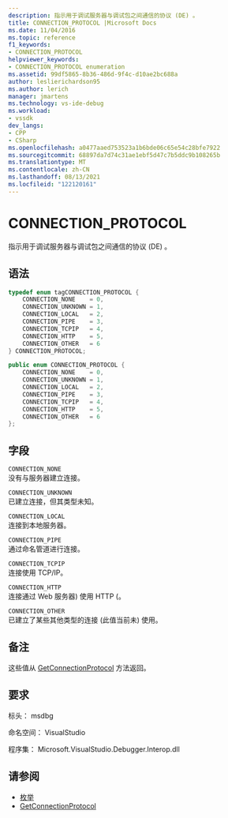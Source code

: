 ```yaml
---
description: 指示用于调试服务器与调试包之间通信的协议 (DE) 。
title: CONNECTION_PROTOCOL |Microsoft Docs
ms.date: 11/04/2016
ms.topic: reference
f1_keywords:
- CONNECTION_PROTOCOL
helpviewer_keywords:
- CONNECTION_PROTOCOL enumeration
ms.assetid: 99df5865-8b36-486d-9f4c-d10ae2bc688a
author: leslierichardson95
ms.author: lerich
manager: jmartens
ms.technology: vs-ide-debug
ms.workload:
- vssdk
dev_langs:
- CPP
- CSharp
ms.openlocfilehash: a0477aaed753523a1b6bde06c65e54c28bfe7922
ms.sourcegitcommit: 68897da7d74c31ae1ebf5d47c7b5ddc9b108265b
ms.translationtype: MT
ms.contentlocale: zh-CN
ms.lasthandoff: 08/13/2021
ms.locfileid: "122120161"
---
```

# <a name="connection_protocol"></a>CONNECTION_PROTOCOL
指示用于调试服务器与调试包之间通信的协议 (DE) 。

## <a name="syntax"></a>语法

```cpp
typedef enum tagCONNECTION_PROTOCOL {
    CONNECTION_NONE    = 0,
    CONNECTION_UNKNOWN = 1,
    CONNECTION_LOCAL   = 2,
    CONNECTION_PIPE    = 3,
    CONNECTION_TCPIP   = 4,
    CONNECTION_HTTP    = 5,
    CONNECTION_OTHER   = 6
} CONNECTION_PROTOCOL;
```

```csharp
public enum CONNECTION_PROTOCOL {
    CONNECTION_NONE    = 0,
    CONNECTION_UNKNOWN = 1,
    CONNECTION_LOCAL   = 2,
    CONNECTION_PIPE    = 3,
    CONNECTION_TCPIP   = 4,
    CONNECTION_HTTP    = 5,
    CONNECTION_OTHER   = 6
};
```

## <a name="fields"></a>字段
`CONNECTION_NONE`\
没有与服务器建立连接。

`CONNECTION_UNKNOWN`\
已建立连接，但其类型未知。

`CONNECTION_LOCAL`\
连接到本地服务器。

`CONNECTION_PIPE`\
通过命名管道进行连接。

`CONNECTION_TCPIP`\
连接使用 TCP/IP。

`CONNECTION_HTTP`\
连接通过 Web 服务器) 使用 HTTP (。

`CONNECTION_OTHER`\
已建立了某些其他类型的连接 (此值当前未) 使用。

## <a name="remarks"></a>备注
这些值从 [GetConnectionProtocol](../../../extensibility/debugger/reference/idebugcoreserver3-getconnectionprotocol.md) 方法返回。

## <a name="requirements"></a>要求
标头： msdbg

命名空间： VisualStudio

程序集： Microsoft.VisualStudio.Debugger.Interop.dll

## <a name="see-also"></a>请参阅
- [枚举](../../../extensibility/debugger/reference/enumerations-visual-studio-debugging.md)
- [GetConnectionProtocol](../../../extensibility/debugger/reference/idebugcoreserver3-getconnectionprotocol.md)
